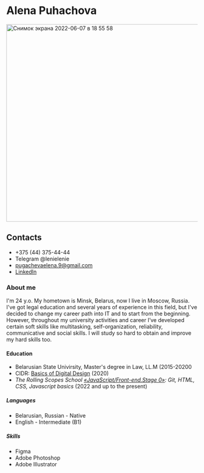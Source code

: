 # Alena Puhachova
<img width="519" alt="Снимок экрана 2022-06-07 в 18 55 58" src="https://user-images.githubusercontent.com/106675265/172426954-1e883076-db71-4221-9a8f-500217d763d1.png">

## Contacts
* +375 (44) 375-44-44
* Telegram @lenielenie
* pugachevaelena.9@gmail.com
* [LinkedIn](https://www.linkedin.com/in/alena-pugacheva-958286153/)

### About me
I'm 24 y.o. My hometown is Minsk, Belarus, now I live in Moscow, Russia. I've got legal education and several years of experience in this field, but I've decided to change my career path into IT and to start from the beginning. However, throughout my university activities and career I’ve developed certain soft skills like multitasking, self-organization, reliability, communicative and social skills. I will study so hard to obtain and improve my hard skills too.

#### Education
+ Belarusian State Univirsity, Master's degree in Law, LL.M (2015-20200
+ CIDR: [Basics of Digital Design](https://cidr.design/digital-design/) (2020)
+ _The Rolling Scopes School [«JavaScript/Front-end.Stage 0»](https://rs.school/js-stage0/): Git, HTML, CSS, Javascript basics_ (2022 and up to the present)

##### Languages
+ Belarusian, Russian - Native
+ English - Intermediate (B1)

##### Skills
+ Figma
+ Adobe Photoshop
+ Adobe Illustrator
